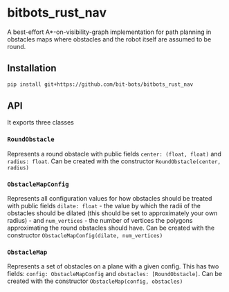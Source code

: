 # bitbots_rust_nav

A best-effort A*-on-visibility-graph implementation for path planning in obstacles maps where obstacles and the robot itself are assumed to be round. 

## Installation

```bash
pip install git+https://github.com/bit-bots/bitbots_rust_nav
```

## API

It exports three classes

### `RoundObstacle`

Represents a round obstacle with public fields `center: (float, float)` and `radius: float`. Can be created with the constructor `RoundObstacle(center, radius)`

### `ObstacleMapConfig`

Represents all configuration values for how obstacles should be treated with public fields `dilate: float` - the value by which the radii of the obstacles should be dilated (this should be set to approximately your own radius) - and `num_vertices` - the number of vertices the polygons approximating the round obstacles should have. Can be created with the constructor `ObstacleMapConfig(dilate, num_vertices)`

### `ObstacleMap`

Represents a set of obstacles on a plane with a given config. This has two fields: `config: ObstacleMapConfig` and `obstacles: [RoundObstacle]`. Can be created with the constructor `ObstacleMap(config, obstacles)`
